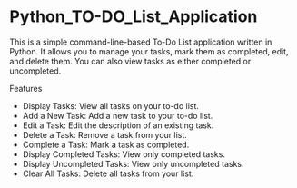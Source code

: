 # Python_TO-DO_List_Application

This is a simple command-line-based To-Do List application written in Python. 
It allows you to manage your tasks, mark them as completed, edit, and delete them. You can also view tasks as either completed or uncompleted.

Features
- Display Tasks: View all tasks on your to-do list.
- Add a New Task: Add a new task to your to-do list.
- Edit a Task: Edit the description of an existing task.
- Delete a Task: Remove a task from your list.
- Complete a Task: Mark a task as completed.
- Display Completed Tasks: View only completed tasks.
- Display Uncompleted Tasks: View only uncompleted tasks.
- Clear All Tasks: Delete all tasks from your list.
